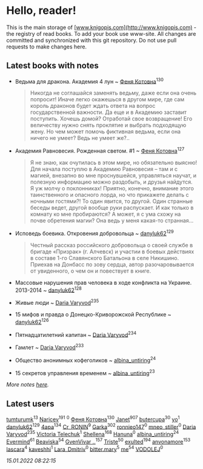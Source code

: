 # Hello, reader!
This is the main storage of [www.knigopis.com](http://www.knigopis.com) - the registry of read books.
To add your book use www-site. All changes are committed and synchronized with this git repository.
Do not use pull requests to make changes here.


## Latest books with notes
* Ведьма для дракона. Академия 4 лун ~ [Феня Котовна](users/109/109746193906459706720-google)<sup>130</sup>
    > Никогда не соглашайся заменять ведьму, даже если она очень попросит! Иначе легко окажешься в другом мире, где сам король драконов будет ждать ответа на вопрос государственной важности. Да еще и в Академию заставит поступить. Хочешь домой? Отработай свое возвращение! Его величеству нужно снять проклятие и выбрать подходящую жену. Но чем может помочь фиктивная ведьма, если она ничего не умеет? Ведь не умеет же?..

* Академия Равновесия. Рожденная светом. #1 ~ [Феня Котовна](users/109/109746193906459706720-google)<sup>127</sup>
    > Я не знаю, как очутилась в этом мире, но обязательно выясню! Для начала поступлю в Академию Равновесия – там и с магией, внезапно во мне проснувшейся, управляться научат, и полезную информацию можно раздобыть, и друзья найдутся. Я уж молчу о поклонниках! Приятно, конечно, внимание этого таинственного и опасного лорда, но что прикажете делать с ночными гостями?! То один явится, то другой. Один странные беседы ведет, другой вообще руки распускает. И как только в комнату ко мне пробираются? А может, я с ума схожу на почве обретения магии? Она ведь у меня какая-то странная…

* Исповедь боевика. Откровения добровольца ~ [danyluk62](users/374/374149854-vkontakte)<sup>129</sup>
    > Честный рассказ российского добровольца о своей службе в бригаде «Призрак» (г. Алчевск) и участии в боевых действиях в составе 1-го Славянского Батальона в селе Никишино. Приехав на Донбасс по зову сердца, автор разочаровывается от увиденного, о чем он и повествует в книге.

* Массовые нарушения прав человека в ходе конфликта на Украине. 2013-2014 ~ [danyluk62](users/374/374149854-vkontakte)<sup>128</sup>

* Живые люди ~ [Daria Varyvod](users/829/829893410524253-facebook)<sup>235</sup>

* 15 мифов и правда о Донецко-Криворожской Республике ~ [danyluk62](users/374/374149854-vkontakte)<sup>126</sup>

* Пятнадцатилетний капитан ~ [Daria Varyvod](users/829/829893410524253-facebook)<sup>234</sup>

* Гамлет ~ [Daria Varyvod](users/829/829893410524253-facebook)<sup>233</sup>

* Общество анонимных кофеголиков ~ [albina_untiring](users/257/2579695-vkontakte)<sup>24</sup>

* 15 секретов управления временем ~ [albina_untiring](users/257/2579695-vkontakte)<sup>23</sup>


_More notes [here](latest_books_with_notes.md)._


## Latest users
[tumturumk](users/135/135685382-vkontakte)<sup>13</sup> 
[Naricev](users/107/107090515204537133928-google)<sup>191</sup> 
[](users/106/106221599511620619431-google)<sup>0</sup> 
[Феня Котовна](users/109/109746193906459706720-google)<sup>130</sup> 
[Janet](users/108/108113656204404967440-google)<sup>907</sup> 
[butercupa](users/193/193697993-vkontakte)<sup>30</sup> 
[yo](users/117/117521442574974529909-google)<sup>1</sup> 
[danyluk62](users/374/374149854-vkontakte)<sup>129</sup> 
[4apa](users/117/117392596378069249667-google)<sup>134</sup> 
[Cr_RONIN](users/112/112090473416384685204-google)<sup>9</sup> 
[Garka](users/115/115753719718250012620-google)<sup>302</sup> 
[ronnieo147](users/101/101533407065565467270-google)<sup>0</sup> 
[mneo_stiller](users/301/301206266-vkontakte)<sup>0</sup> 
[Daria Varyvod](users/829/829893410524253-facebook)<sup>235</sup> 
[Victoria Telechuk](users/117/117396356938980769291-google)<sup>1</sup> 
[Shellena](users/134/13413591548892934957-mailru)<sup>168</sup> 
[Hanuna](users/115/115534016831115941868-google)<sup>0</sup> 
[albina_untiring](users/257/2579695-vkontakte)<sup>24</sup> 
[Evermind](users/302/302928912-vkontakte)<sup>61</sup> 
[Beaviska](users/102/10202544960024508-facebook)<sup>54</sup> 
[GvenVivar ..](users/158/158266434925901-facebook)<sup>157</sup> 
[Triste](users/517/5175580462988229760-mailru)<sup>50</sup> 
[exulted](users/100/100599204551896265722-google)<sup>194</sup> 
[anvonamore](users/595/5957175-vkontakte)<sup>153</sup> 
[lascara](users/243/2434302110035411-facebook)<sup>4</sup> 
[kaveshhi](users/854/854259041-yandex)<sup>1</sup> 
[Lara_Dmitriv](users/100/100083934374435157506-google)<sup>0</sup> 
[bitter.mary](users/108/108890810412612634449-google)<sup>5</sup> 
[me](users/381/381417697-yandex)<sup>54</sup> 
[VODOLEJ](users/472/4722569524524943-facebook)<sup>0</sup> 


_15.01.2022 08:22:15_
